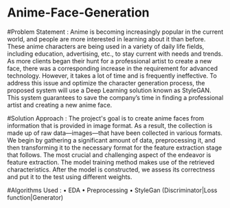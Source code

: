# Anime-Face-Generation

#Problem Statement : 
Anime is becoming increasingly popular in the current world, and people are more interested in learning about it than before. These anime characters are being used in a variety of daily life fields, including education, advertising, etc., to stay current with needs and trends. As more clients began their hunt for a professional artist to create a new face, there was a corresponding increase in the requirement for advanced technology. However, it takes a lot of time and is frequently ineffective. To address this issue and optimize the character generation process, the proposed system will use a Deep Learning solution known as StyleGAN. This system guarantees to save the company’s time in finding a professional artist and creating a new anime face. 

#Solution Approach : 
The project's goal is to create anime faces from information that is provided in image format. As a result, the collection is made up of raw data—images—that have been collected in various formats. We begin by gathering a significant amount of data, preprocessing it, and then transforming it to the necessary format for the feature extraction stage that follows. The most crucial and challenging aspect of the endeavor is feature extraction. The model training method makes use of the retrieved characteristics. After the model is constructed, we assess its correctness and put it to the test using different weights.

#Algorithms Used :
• EDA 
• Preprocessing
• StyleGan (Discriminator|Loss function|Generator)
